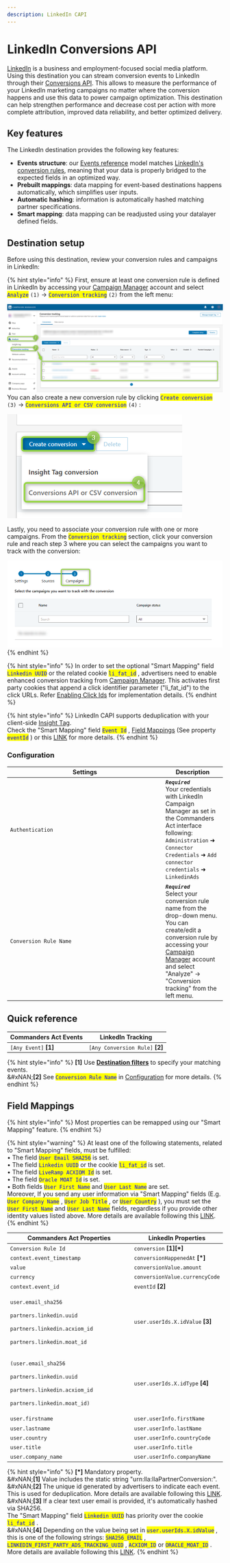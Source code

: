 ```yaml
---
description: LinkedIn CAPI
---
```


# LinkedIn Conversions API

[LinkedIn](https://www.linkedin.com/) is a business and employment-focused social media platform.\
Using this destination you can stream conversion events to LinkedIn through their [Conversions API](https://learn.microsoft.com/en-us/linkedin/marketing/integrations/ads-reporting/conversions-api?view=li-lms-2023-11\&tabs=http#streaming-conversion-events). This allows to measure the performance of your LinkedIn marketing campaigns no matter where the conversion happens and use this data to power campaign optimization. This destination can help strengthen performance and decrease cost per action with more complete attribution, improved data reliability, and better optimized delivery.

## Key features

The LinkedIn destination provides the following key features:

* **Events structure**: our [Events reference](https://doc.commandersact.com/developers/tracking/events-reference) model matches [LinkedIn's conversion rules](https://learn.microsoft.com/en-us/linkedin/marketing/integrations/ads-reporting/conversions-api?view=li-lms-2023-07\&tabs=curl#create-a-conversion-rule), meaning that your data is properly bridged to the expected fields in an optimized way.
* **Prebuilt mappings**: data mapping for event-based destinations happens automatically, which simplifies user inputs.
* **Automatic hashing**: information is automatically hashed matching partner specifications.
* **Smart mapping**: data mapping can be readjusted using your datalayer defined fields.&#x20;

## Destination setup

Before using this destination, review your conversion rules and campaigns in LinkedIn:

{% hint style="info" %}
First, ensure at least one conversion rule is defined in LinkedIn by accessing your [Campaign Manager](https://www.linkedin.com/campaignmanager/) account and select <mark style="color:blue;">`Analyze`</mark> `(1)`  → <mark style="color:blue;">`Conversion tracking`</mark> `(2)` from the left menu:

![](<../../../.gitbook/assets/linkedin_1 (1).png>)\
You can also create a new conversion rule by clicking <mark style="color:blue;">`Create conversion`</mark> `(3)` →  <mark style="color:blue;">`Conversions API or CSV conversion`</mark> `(4)` :

![](../../../.gitbook/assets/linkedin_2.png)

Lastly, you need to associate your conversion rule with one or more campaigns. From the <mark style="color:blue;">`Conversion tracking`</mark>  section, click your conversion rule and reach step 3 where you can select the campaigns you want to track with the conversion:

![](../../../.gitbook/assets/linkedin_3.png)
{% endhint %}

{% hint style="info" %}
In order to set the optional "Smart Mapping" field <mark style="color:blue;">`Linkedin UUID`</mark> or the related cookie <mark style="color:blue;">`li_fat_id`</mark> , advertisers need to enable enhanced conversion tracking from [Campaign Manager](https://www.linkedin.com/help/lms/answer/a423304/enable-first-party-cookies-on-a-linkedin-insight-tag). This activates first party cookies that append a click identifier parameter ("li\_fat\_id") to the click URLs. Refer [Enabling Click Ids](https://learn.microsoft.com/en-us/linkedin/marketing/conversions/enabling-first-party-cookies?view=li-lms-2023-11) for implementation details.&#x20;
{% endhint %}

{% hint style="info" %}
LinkedIn CAPI supports deduplication with your client-side [Insight Tag](https://business.linkedin.com/marketing-solutions/insight-tag).\
Check the "Smart Mapping" field <mark style="color:blue;">`Event Id`</mark> , [Field Mappings](linkedin_capi.md#field-mappings) (See property <mark style="color:blue;">`eventId`</mark> ) or this [LINK](https://learn.microsoft.com/en-us/linkedin/marketing/conversions/deduplication?view=li-lms-2023-11) for more details.&#x20;
{% endhint %}

### Configuration

<table><thead><tr><th width="349">Settings</th><th>Description</th></tr></thead><tbody><tr><td><code>Authentication</code></td><td><em><strong><code>Required</code></strong></em> <br>Your credentials with LinkedIn Campaign Manager as set in the Commanders Act interface following: <code>Administration</code> ➜ <code>Connector Credentials</code> ➜ <code>Add connector credentials</code> ➜ <code>LinkedinAds</code></td></tr><tr><td><code>Conversion Rule Name</code></td><td><em><strong><code>Required</code></strong></em> <br>Select your conversion rule name from the drop-down menu. You can create/edit a conversion rule by accessing your <a href="https://www.linkedin.com/campaignmanager/">Campaign Manager</a> account and select "Analyze" → "Conversion tracking" from the left menu.</td></tr></tbody></table>

## Quick reference

| Commanders Act Events  | LinkedIn Tracking                |
| ---------------------- | -------------------------------- |
| `[Any Event]` **\[1]** | `[Any Conversion Rule]` **\[2]** |

{% hint style="info" %}
**\[1]** Use [**Destination filters**](https://doc.commandersact.com/features/destinations/destination-filters) to specify your matching events.\
&#xNAN;**\[2]** See <mark style="color:blue;">`Conversion Rule Name`</mark>  in [Configuration](linkedin_capi.md#configuration) for more details.
{% endhint %}

## Field Mappings

{% hint style="info" %}
Most properties can be remapped using our "Smart Mapping" feature.
{% endhint %}

{% hint style="warning" %}
At least one of the following statements, related to "Smart Mapping" fields, must be fulfilled:\
• The field <mark style="color:blue;">`User Email SHA256`</mark> is set.\
• The field <mark style="color:blue;">`Linkedin UUID`</mark> or the cookie <mark style="color:blue;">`li_fat_id`</mark> is set.\
• The field <mark style="color:blue;">`LiveRamp ACXIOM Id`</mark> is set.\
• The field <mark style="color:blue;">`Oracle MOAT Id`</mark> is set.\
• Both fields <mark style="color:blue;">`User First Name`</mark> and <mark style="color:blue;">`User Last Name`</mark> are set.\
Moreover, If you send any user information via "Smart Mapping" fields (E.g. <mark style="color:blue;">`User Company Name`</mark> , <mark style="color:blue;">`User Job Title`</mark> , or <mark style="color:blue;">`User Country`</mark> ), you must set the <mark style="color:blue;">`User First Name`</mark> and <mark style="color:blue;">`User Last Name`</mark> fields, regardless if you provide other identity values listed above. More details are available following this [LINK](https://learn.microsoft.com/en-us/linkedin/marketing/integrations/ads-reporting/conversions-api?view=li-lms-2023-11\&tabs=http#input-data-validation).
{% endhint %}

<table><thead><tr><th width="341.6685580062746">Commanders Act Properties</th><th>LinkedIn Properties</th></tr></thead><tbody><tr><td><code>Conversion Rule Id</code></td><td><code>conversion</code> <strong>[1][*]</strong></td></tr><tr><td><code>context.event_timestamp</code></td><td><code>conversionHappenedAt</code> <strong>[*]</strong></td></tr><tr><td><code>value</code></td><td><code>conversionValue.amount</code></td></tr><tr><td><code>currency</code></td><td><code>conversionValue.currencyCode</code></td></tr><tr><td><code>context.event_id</code></td><td><code>eventId</code> <strong>[2]</strong></td></tr><tr><td><p><code>user.email_sha256</code></p><p><code>partners.linkedin.uuid</code></p><p><code>partners.linkedin.acxiom_id</code></p><p><code>partners.linkedin.moat_id</code></p></td><td><code>user.userIds.X.idValue</code> <strong>[3]</strong></td></tr><tr><td><p><code>(user.email_sha256</code></p><p><code>partners.linkedin.uuid</code></p><p><code>partners.linkedin.acxiom_id</code></p><p><code>partners.linkedin.moat_id)</code></p></td><td><code>user.userIds.X.idType</code> <strong>[4]</strong></td></tr><tr><td><code>user.firstname</code></td><td><code>user.userInfo.firstName</code></td></tr><tr><td><code>user.lastname</code></td><td><code>user.userInfo.lastName</code></td></tr><tr><td><code>user.country</code></td><td><code>user.userInfo.countryCode</code></td></tr><tr><td><code>user.title</code></td><td><code>user.userInfo.title</code></td></tr><tr><td><code>user.company_name</code></td><td><code>user.userInfo.companyName</code></td></tr></tbody></table>

{% hint style="info" %}
**\[\*]** Mandatory property.\
&#xNAN;**\[1]** Value includes the static string "urn:lla:llaPartnerConversion:".\
&#xNAN;**\[2]** The unique id generated by advertisers to indicate each event. This is used for deduplication. More details are available following this [LINK](https://learn.microsoft.com/en-us/linkedin/marketing/conversions/deduplication?view=li-lms-2023-11).\
&#xNAN;**\[3]** If a clear text user email is provided, it's automatically hashed via SHA256.\
The "Smart Mapping" field <mark style="color:blue;">`Linkedin UUID`</mark> has priority over the cookie <mark style="color:blue;">`li_fat_id`</mark> .\
&#xNAN;**\[4]** Depending on the value being set in <mark style="color:blue;">`user.userIds.X.idValue`</mark> , this is one of the following strings: <mark style="color:blue;">`SHA256_EMAIL`</mark> ,  <mark style="color:blue;">`LINKEDIN_FIRST_PARTY_ADS_TRACKING_UUID`</mark> ,  <mark style="color:blue;">`ACXIOM_ID`</mark> or <mark style="color:blue;">`ORACLE_MOAT_ID`</mark> . More details are available following this [LINK](https://learn.microsoft.com/en-us/linkedin/marketing/integrations/ads-reporting/conversions-api?view=li-lms-2023-11\&tabs=http#idtype).
{% endhint %}
